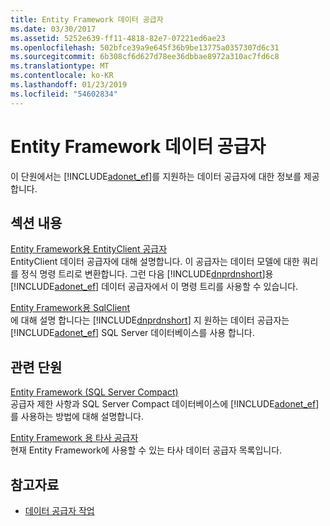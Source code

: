 ```yaml
---
title: Entity Framework 데이터 공급자
ms.date: 03/30/2017
ms.assetid: 5252e639-ff11-4818-82e7-07221ed6ae23
ms.openlocfilehash: 502bfce39a9e645f36b9be13775a0357307d6c31
ms.sourcegitcommit: 6b308cf6d627d78ee36dbbae8972a310ac7fd6c8
ms.translationtype: MT
ms.contentlocale: ko-KR
ms.lasthandoff: 01/23/2019
ms.locfileid: "54602834"
---
```

# <a name="entity-framework-data-providers"></a>Entity Framework 데이터 공급자
이 단원에서는 [!INCLUDE[adonet_ef](../../../../../includes/adonet-ef-md.md)]를 지원하는 데이터 공급자에 대한 정보를 제공합니다.  
  
## <a name="in-this-section"></a>섹션 내용  
 [Entity Framework용 EntityClient 공급자](../../../../../docs/framework/data/adonet/ef/entityclient-provider-for-the-entity-framework.md)  
 EntityClient 데이터 공급자에 대해 설명합니다. 이 공급자는 데이터 모델에 대한 쿼리를 정식 명령 트리로 변환합니다. 그런 다음 [!INCLUDE[dnprdnshort](../../../../../includes/dnprdnshort-md.md)]용 [!INCLUDE[adonet_ef](../../../../../includes/adonet-ef-md.md)] 데이터 공급자에서 이 명령 트리를 사용할 수 있습니다.  
  
 [Entity Framework용 SqlClient](../../../../../docs/framework/data/adonet/ef/sqlclient-for-the-entity-framework.md)  
 에 대해 설명 합니다는 [!INCLUDE[dnprdnshort](../../../../../includes/dnprdnshort-md.md)] 지 원하는 데이터 공급자는 [!INCLUDE[adonet_ef](../../../../../includes/adonet-ef-md.md)] SQL Server 데이터베이스를 사용 합니다.  
  
## <a name="related-sections"></a>관련 단원  
 [Entity Framework (SQL Server Compact)](https://go.microsoft.com/fwlink/?LinkId=135638)  
 공급자 제한 사항과 SQL Server Compact 데이터베이스에 [!INCLUDE[adonet_ef](../../../../../includes/adonet-ef-md.md)]를 사용하는 방법에 대해 설명합니다.  
  
 [Entity Framework 용 타사 공급자](https://go.microsoft.com/fwlink/?LinkId=143699)  
 현재 Entity Framework에 사용할 수 있는 타사 데이터 공급자 목록입니다.  
  
## <a name="see-also"></a>참고자료
- [데이터 공급자 작업](../../../../../docs/framework/data/adonet/ef/working-with-data-providers.md)
